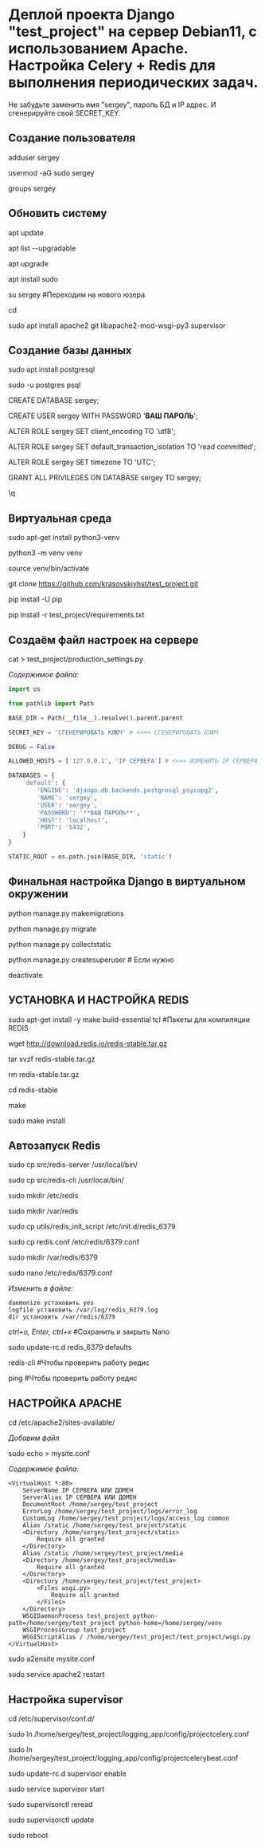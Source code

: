 Деплой проекта Django "test_project" на сервер Debian11, с использованием Apache. Настройка Celery + Redis для выполнения периодических задач.
===========
Не забудьте заменить имя "sergey", пароль БД и IP адрес. И сгенерируйте свой SECRET_KEY.

Создание пользователя
-----------
adduser sergey

usermod -aG sudo sergey

groups sergey

Обновить систему
-----------
apt update

apt list --upgradable

apt upgrade

apt install sudo

su sergey	#Переходим на нового юзера

cd

sudo apt install apache2 git libapache2-mod-wsgi-py3 supervisor

Создание базы данных
-----------
sudo apt install postgresql

sudo -u postgres psql

CREATE DATABASE sergey;

CREATE USER sergey WITH PASSWORD '**ВАШ ПАРОЛЬ**';

ALTER ROLE sergey SET client_encoding TO 'utf8';

ALTER ROLE sergey SET default_transaction_isolation TO 'read committed';

ALTER ROLE sergey SET timezone TO 'UTC';

GRANT ALL PRIVILEGES ON DATABASE sergey TO sergey;

\q


Виртуальная среда
-----------
sudo apt-get install python3-venv

python3 -m venv venv

source venv/bin/activate

git clone https://github.com/krasovskiyhst/test_project.git

pip install -U pip

pip install -r test_project/requirements.txt


Создаём файл настроек на сервере
-----------
cat > test_project/production_settings.py

*Содержимое файла:*
``` Python
import os

from pathlib import Path

BASE_DIR = Path(__file__).resolve().parent.parent

SECRET_KEY = 'СГЕНЕРИРОВАТЬ КЛЮЧ' # <<<< СГЕНЕРИРОВАТЬ КЛЮЧ

DEBUG = False

ALLOWED_HOSTS = ['127.0.0.1', 'IP СЕРВЕРА'] # <<<< ИЗМЕНИТЬ IP СЕРВЕРА

DATABASES = {
    'default': {
        'ENGINE': 'django.db.backends.postgresql_psycopg2',
        'NAME': 'sergey',
        'USER': 'sergey',
        'PASSWORD': '**ВАШ ПАРОЛЬ**',
        'HOST': 'localhost',
        'PORT': '5432',
    }
}

STATIC_ROOT = os.path.join(BASE_DIR, 'static')
```

Финальная настройка Django в виртуальном окружении
-----------
python manage.py makemigrations

python manage.py migrate

python manage.py collectstatic

python manage.py createsuperuser # Если нужно

deactivate


УСТАНОВКА И НАСТРОЙКА REDIS
-----------
sudo apt-get install -y make build-essential tcl #Пакеты для компиляции REDIS

wget http://download.redis.io/redis-stable.tar.gz

tar xvzf redis-stable.tar.gz

rm redis-stable.tar.gz

cd redis-stable

make

sudo make install

Автозапуск Redis
-----------
sudo cp src/redis-server /usr/local/bin/

sudo cp src/redis-cli /usr/local/bin/

sudo mkdir /etc/redis

sudo mkdir /var/redis

sudo cp utils/redis_init_script /etc/init.d/redis_6379


sudo cp redis.conf /etc/redis/6379.conf

sudo mkdir /var/redis/6379

sudo nano /etc/redis/6379.conf

*Изменить в файле:*

```
daemonize установить yes
logfile установить /var/log/redis_6379.log
dir установить /var/redis/6379
```

*ctrl+o, Enter, ctrl+x* #Сохранить и закрыть Nano

sudo update-rc.d redis_6379 defaults

redis-cli	#Чтобы проверить работу редис

ping	#Чтобы проверить работу редис


НАСТРОЙКА APACHE
-----------
cd /etc/apache2/sites-available/

*Добавим файл*

sudo echo > mysite.conf

*Содержимое файла:*
```
<VirtualHost *:80>
	ServerName IP СЕРВЕРА ИЛИ ДОМЕН
	ServerAlias IP СЕРВЕРА ИЛИ ДОМЕН
	DocumentRoot /home/sergey/test_project
	ErrorLog /home/sergey/test_project/logs/error_log
	CustomLog /home/sergey/test_project/logs/access_log common
	Alias /static /home/sergey/test_project/static
	<Directory /home/sergey/test_project/static>
		Require all granted
	</Directory>
	Alias /static /home/sergey/test_project/media
	<Directory /home/sergey/test_project/media>
		Require all granted
	</Directory>
	<Directory /home/sergey/test_project/test_project>
		<Files wsgi.py>
			Require all granted
		</Files>
	</Directory>
	WSGIDaemonProcess test_project python-path=/home/sergey/test_project python-home=/home/sergey/venv
	WSGIProcessGroup test_project
	WSGIScriptAlias / /home/sergey/test_project/test_project/wsgi.py
</VirtualHost>
```

sudo a2ensite mysite.conf

sudo service apache2 restart


Настройка supervisor
-----------
cd /etc/supervisor/conf.d/

sudo ln /home/sergey/test_project/logging_app/config/projectcelery.conf

sudo ln /home/sergey/test_project/logging_app/config/projectcelerybeat.conf

sudo update-rc.d supervisor enable

sudo service supervisor start

sudo supervisorctl reread

sudo supervisorctl update

sudo reboot
